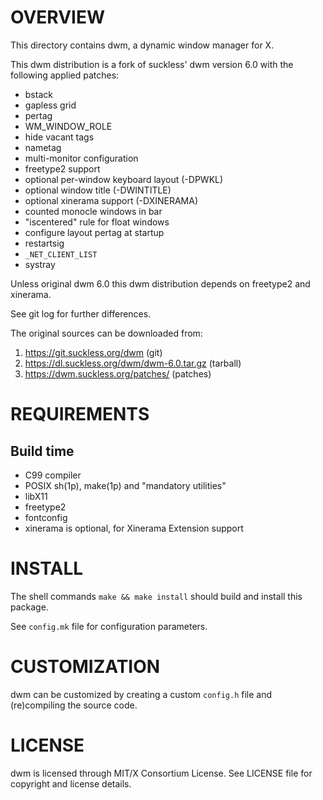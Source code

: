 OVERVIEW
========

This directory contains dwm, a dynamic window manager for X.

This dwm distribution is a fork of suckless' dwm version 6.0 with the following
applied patches:
  * bstack
  * gapless grid
  * pertag
  * WM_WINDOW_ROLE
  * hide vacant tags
  * nametag
  * multi-monitor configuration
  * freetype2 support
  * optional per-window keyboard layout (-DPWKL)
  * optional window title (-DWINTITLE)
  * optional xinerama support (-DXINERAMA)
  * counted monocle windows in bar
  * "iscentered" rule for float windows
  * configure layout pertag at startup
  * restartsig
  * `_NET_CLIENT_LIST`
  * systray

Unless original dwm 6.0 this dwm distribution depends on freetype2 and
xinerama.

See git log for further differences.

The original sources can be downloaded from:
  1. https://git.suckless.org/dwm                (git)
  2. https://dl.suckless.org/dwm/dwm-6.0.tar.gz  (tarball)
  3. https://dwm.suckless.org/patches/           (patches)


REQUIREMENTS
============

Build time
----------
  * C99 compiler
  * POSIX sh(1p), make(1p) and "mandatory utilities"
  * libX11
  * freetype2
  * fontconfig
  * xinerama is optional, for Xinerama Extension support


INSTALL
=======

The shell commands `make && make install` should build and install this
package.

See `config.mk` file for configuration parameters.


CUSTOMIZATION
=============

dwm can be customized by creating a custom `config.h` file and (re)compiling
the source code.


LICENSE
=======

dwm is licensed through MIT/X Consortium License.
See LICENSE file for copyright and license details.
